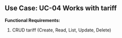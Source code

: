 ## Use Case: UC-04 Works with tariff

**Functional Requirements:**

1. CRUD tariff (Create, Read, List, Update, Delete)

